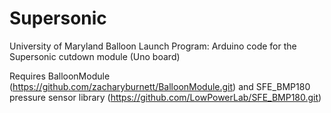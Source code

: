 # Supersonic
University of Maryland Balloon Launch Program: Arduino code for the Supersonic cutdown module (Uno board)

Requires BalloonModule (https://github.com/zacharyburnett/BalloonModule.git) and SFE_BMP180 pressure sensor library (https://github.com/LowPowerLab/SFE_BMP180.git)